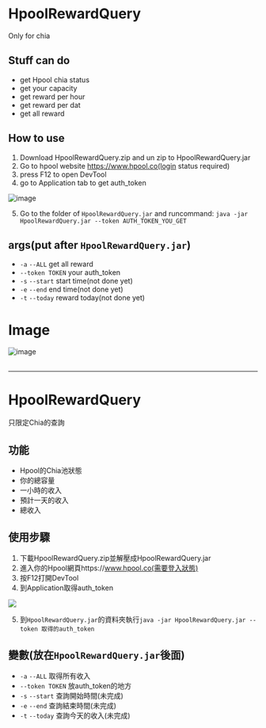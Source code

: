 # HpoolRewardQuery
Only for chia
## Stuff can do
* get Hpool chia status
* get your capacity
* get reward per hour
* get reward per dat
* get all reward

## How to use
1. Download HpoolRewardQuery.zip and un zip to HpoolRewardQuery.jar
2. Go to hpool website https://www.hpool.co(login status required)
3. press F12 to open DevTool
4. go to Application tab to get auth_token

![image](https://media.discordapp.net/attachments/832577590924935198/856091977766535168/unknown.png)

5. Go to the folder of `HpoolRewardQuery.jar` and runcommand: `java -jar HpoolRewardQuery.jar --token AUTH_TOKEN_YOU_GET`

## args(put after `HpoolRewardQuery.jar`)
* `-a` `--ALL` get all reward
* `--token TOKEN` your auth_token
* `-s` `--start` start time(not done yet)
* `-e` `--end` end time(not done yet)
* `-t` `--today` reward today(not done yet)

# Image
![image](https://user-images.githubusercontent.com/51706075/122774106-84a4dd80-d2db-11eb-9f85-feb72fd6cefc.png)
</br>
</br>

***

# HpoolRewardQuery
只限定Chia的查詢
## 功能
* Hpool的Chia池狀態
* 你的總容量
* 一小時的收入
* 預計一天的收入
* 總收入

## 使用步驟
1. 下載HpoolRewardQuery.zip並解壓成HpoolRewardQuery.jar
2. 進入你的Hpool網頁https://www.hpool.co(需要登入狀態)
3. 按F12打開DevTool
4. 到Application取得auth_token

![](https://media.discordapp.net/attachments/832577590924935198/856091977766535168/unknown.png)

5. 到`HpoolRewardQuery.jar`的資料夾執行`java -jar HpoolRewardQuery.jar --token 取得的auth_token`

## 變數(放在`HpoolRewardQuery.jar`後面)
* `-a` `--ALL` 取得所有收入
* `--token TOKEN` 放auth_token的地方
* `-s` `--start` 查詢開始時間(未完成)
* `-e` `--end` 查詢結束時間(未完成)
* `-t` `--today` 查詢今天的收入(未完成)
